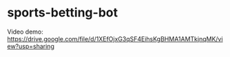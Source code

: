 # sports-betting-bot
Video demo: https://drive.google.com/file/d/1XEfOjxG3qSF4EihsKgBHMA1AMTkjnqMK/view?usp=sharing
